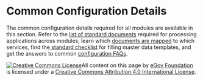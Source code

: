 # Common Configuration Details

The common configuration details required for all modules are available in this section. Refer to the [list of standard documents](standard-document-list.md) required for processing applications across modules, learn which [documents are mapped](service-document-mapping.md) to which services, find the[ standard checklist](checklist.md) for filling master data templates, and get the answers to common [configuration FAQs](configuring-data-faqs.md).

[![Creative Commons License](https://i.creativecommons.org/l/by/4.0/80x15.png)​](http://creativecommons.org/licenses/by/4.0/)All content on this page by [eGov Foundation](https://egov.org.in/) is licensed under a [Creative Commons Attribution 4.0 International License](http://creativecommons.org/licenses/by/4.0/).


